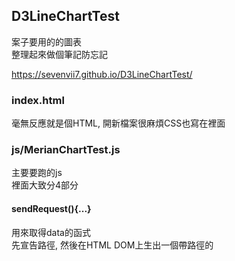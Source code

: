 ## D3LineChartTest

案子要用的的圖表<br/>
整理起來做個筆記防忘記

https://sevenvii7.github.io/D3LineChartTest/

### index.html
毫無反應就是個HTML, 開新檔案很麻煩CSS也寫在裡面

### js/MerianChartTest.js
主要要跑的js<br/>
裡面大致分4部分

#### sendRequest(){...}
用來取得data的函式<br/>
先宣告路徑, 然後在HTML DOM上生出一個帶路徑的<script>標籤<br/>
這是一個jsonp的概念

#### callback(response){...}
使用data檔案定義好的callback把'所有資料'整理好塞進陣列

#### drawChart(){...}
主要的繪圖函式<br/>
最前面先將所有資料擷取出需要的部分, 做成一串新的陣列<br/>
再使用新的資料去綁定D3的功能, 然後繪圖

#### reqDarw(){...}
決定要顯示的資料筆數
